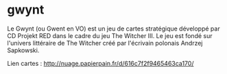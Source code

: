 # gwynt

Le Gwynt (ou Gwent en VO) est un jeu de cartes  stratégique développé par CD Projekt RED dans le cadre du jeu The Witcher III. Le jeu est fondé sur l'univers littéraire de The Witcher créé par l'écrivain polonais Andrzej Sapkowski.

Lien cartes : http://nuage.papierpain.fr/d/616c7f2f9465463ca170/